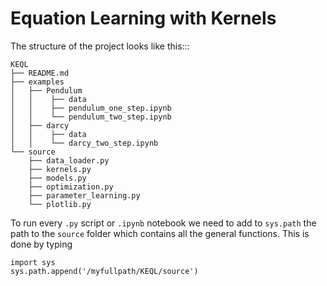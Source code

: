 # Equation Learning with Kernels

The structure of the project looks like this:::
```
KEQL
├── README.md
├── examples
│   ├── Pendulum
│   │    ├── data
│   │    ├── pendulum_one_step.ipynb
│   │    └── pendulum_two_step.ipynb
│   ├── darcy
│   │    ├── data
│   │    └── darcy_two_step.ipynb
└── source
    ├── data_loader.py
    ├── kernels.py
    ├── models.py
    ├── optimization.py
    ├── parameter_learning.py
    └── plotlib.py
```

To run every `.py` script or `.ipynb` notebook we need to add to `sys.path` the path to the `source` folder which contains all the general functions. This is done by typing

```
import sys
sys.path.append('/myfullpath/KEQL/source')
```